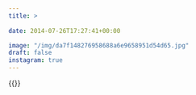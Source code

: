 ```yaml
---
title: >
  
date: 2014-07-26T17:27:41+00:00

image: "/img/da7f148276958688a6e9658951d54d65.jpg"
draft: false
instagram: true
---
```


{{<photo src="/img/da7f148276958688a6e9658951d54d65.jpg">}}
